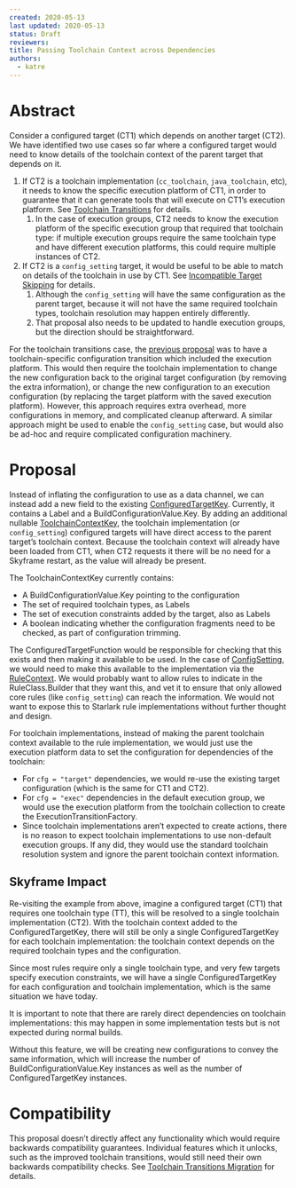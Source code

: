 ```yaml
---
created: 2020-05-13
last updated: 2020-05-13
status: Draft
reviewers:
title: Passing Toolchain Context across Dependencies
authors:
  - katre
---
```


# Abstract

Consider a configured target (CT1) which depends on another target (CT2). We
have identified two use cases so far where a configured target would need to
know details of the toolchain context of the parent target that depends on it.

1. If CT2 is a toolchain implementation (`cc_toolchain`, `java_toolchain`, etc),
   it needs to know the specific execution platform of CT1, in order to
   guarantee that it can generate tools that will execute on CT1’s execution
   platform. See [Toolchain Transitions](2019-02-12-toolchain-transitions.md)
   for details.
    1. In the case of execution groups, CT2 needs to know the execution platform
       of the specific execution group that required that toolchain type: if
       multiple execution groups require the same toolchain type and have
       different execution platforms, this could require multiple instances of
       CT2.
1. If CT2 is a `config_setting` target, it would be useful to be able to match
   on details of the toolchain in use by CT1. See [Incompatible Target
   Skipping](https://docs.google.com/document/d/12n5QNHmFSkuh5yAbdEex64ot4hRgR-moL1zRimU7wHQ/edit?ts=5dfbe2fe#heading=h.5mcn15i0e1ch)
   for details.
    1. Although the `config_setting` will have the same configuration as the
       parent target, because it will not have the same required toolchain
       types, toolchain resolution may happen entirely differently.
    1. That proposal also needs to be updated to handle execution groups, but
       the direction should be straightforward.

For the toolchain transitions case, the [previous
proposal](2019-02-12-toolchain-transitions.md#implementation) was to have a
toolchain-specific configuration transition which included the execution
platform. This would then require the toolchain implementation to change the new
configuration back to the original target configuration (by removing the extra
information), or change the new configuration to an execution configuration (by
replacing the target platform with the saved execution platform). However, this
approach requires extra overhead, more configurations in memory, and complicated
cleanup afterward. A similar approach might be used to enable the
`config_setting` case, but would also be ad-hoc and require complicated
configuration machinery.


# Proposal

Instead of inflating the configuration to use as a data channel, we can instead
add a new field to the existing
[ConfiguredTargetKey](https://cs.opensource.google/bazel/bazel/+/master:src/main/java/com/google/devtools/build/lib/skyframe/ConfiguredTargetKey.java).
Currently, it contains a Label and a BuildConfigurationValue.Key. By adding an
additional nullable
[ToolchainContextKey](https://cs.opensource.google/bazel/bazel/+/master:src/main/java/com/google/devtools/build/lib/skyframe/ToolchainContextKey.java),
the toolchain implementation (or `config_setting`) configured targets will have
direct access to the parent target’s toolchain context. Because the toolchain
context will already have been loaded from CT1, when CT2 requests it there will
be no need for a Skyframe restart, as the value will already be present.

The ToolchainContextKey currently contains:
*   A BuildConfigurationValue.Key pointing to the configuration
*   The set of required toolchain types, as Labels
*   The set of execution constraints added by the target, also as Labels
*   A boolean indicating whether the configuration fragments need to be checked,
    as part of configuration trimming.

The ConfiguredTargetFunction would be responsible for checking that this exists
and then making it available to be used. In the case of
[ConfigSetting](https://cs.opensource.google/bazel/bazel/+/master:src/main/java/com/google/devtools/build/lib/rules/config/ConfigSetting.java),
we would need to make this available to the implementation via the
[RuleContext](https://cs.opensource.google/bazel/bazel/+/master:src/main/java/com/google/devtools/build/lib/analysis/RuleContext.java).
We would probably want to allow rules to indicate in the RuleClass.Builder that
they want this, and vet it to ensure that only allowed core rules (like
`config_setting`) can reach the information. We would not want to expose this to
Starlark rule implementations without further thought and design.

For toolchain implementations, instead of making the parent toolchain context
available to the rule implementation, we would just use the execution platform
data to set the configuration for dependencies of the toolchain:
*   For `cfg = "target"` dependencies, we would re-use the existing target
    configuration (which is the same for CT1 and CT2).
*   For `cfg = "exec"` dependencies in the default execution group, we would use
    the execution platform from the toolchain collection to create the
    ExecutionTransitionFactory.
*   Since toolchain implementations aren’t expected to create actions, there is
    no reason to expect toolchain implementations to use non-default execution
    groups. If any did, they would use the standard toolchain resolution system
    and ignore the parent toolchain context information.


## Skyframe Impact

Re-visiting the example from above, imagine a configured target (CT1)
that requires one toolchain type (TT), this will be resolved to a single
toolchain implementation (CT2). With the toolchain context added to the
ConfiguredTargetKey, there will still be only a single ConfiguredTargetKey for
each toolchain implementation: the toolchain context depends on the required
toolchain types and the configuration.

Since most rules require only a single toolchain type, and very few targets
specify execution constraints, we will have a single ConfiguredTargetKey for
each configuration and toolchain implementation, which is the same situation we
have today.

It is important to note that there are rarely direct dependencies on toolchain
implementations: this may happen in some implementation tests but is not
expected during normal builds.

Without this feature, we will be creating new configurations to convey the same
information, which will increase the number of BuildConfigurationValue.Key
instances as well as the number of ConfiguredTargetKey instances.


# Compatibility

This proposal doesn’t directly affect any functionality which would require
backwards compatibility guarantees. Individual features which it unlocks, such
as the improved toolchain transitions, would still need their own backwards
compatibility checks. See [Toolchain Transitions
Migration](2020-02-07-toolchain-transition-migration.md) for details.

